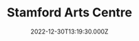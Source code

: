 ---
date: 2022-12-30T13:19:30.000Z
title: Stamford Arts Centre
latitude: 52.651513415722846
longitude: -0.47677228790948906
category: checkin
---